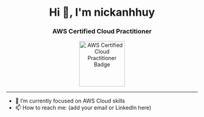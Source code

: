 <h1 align="center">Hi 👋, I'm nickanhhuy</h1>
<h3 align="center">AWS Certified Cloud Practitioner</h3>

<p align="center">
  <img src="https://images.credly.com/size/340x340/images/6848bba0-cb6f-4cce-a866-f3d7c7a7a3b0/image.png" alt="AWS Certified Cloud Practitioner Badge" width="120"/>
</p>

---

- 🌱 I’m currently focused on AWS Cloud skills  
- 📫 How to reach me: (add your email or LinkedIn here)
